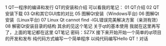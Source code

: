 1 QT—程序的编译和发行
QT的安装和介绍 可以看我的笔记：
01 QT介绍
02 QT安装下载
03 Qt和其它GUI库的对比
05 图解Qt安装（Windows平台)
06 图解Qt安装（Linux平台)
07 Linux Qt cannot find -lGL错误完美解决方案（亲测有效）
08 解密Qt安装目录的结构
其余的见这个笔记 关于qt的基本使用 我就在这里再写了，上面的笔记都在这里
QT笔记 密码：SZ7X
接下来开始开始一个简单的qt项目的开发和发布
纯代码方式编写一个简单程序
以纯代码编写Hello  QT！对话
